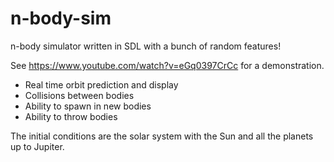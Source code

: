 # n-body-sim

n-body simulator written in SDL with a bunch of random features!

See https://www.youtube.com/watch?v=eGq0397CrCc for a demonstration.

* Real time orbit prediction and display
* Collisions between bodies
* Ability to spawn in new bodies
* Ability to throw bodies

The initial conditions are the solar system with the Sun and all the planets up to Jupiter.
